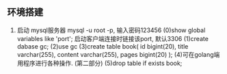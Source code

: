 ## 环境搭建
1. 启动 mysql服务器  mysql -u root -p, 输入密码123456
	(0)show global variables like 'port'; 启动客户端连接时链接该port, 默认3306
	(1)create dabase gc;
	(2)use gc
	(3)create table book(
		id bigint(20),
		title varchar(255),	
		content varchar(255),
		pages bigint(20)
	   );
	(4)可在golang端用程序进行各种操作. (第二部分)
	(5)drop table if exists book;
